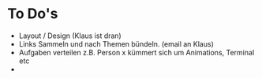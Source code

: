 # To Do's

- Layout / Design (Klaus ist dran)
- Links Sammeln und nach Themen bündeln. (email an Klaus)
- Aufgaben verteilen z.B. Person x kümmert sich um Animations, Terminal etc
-
